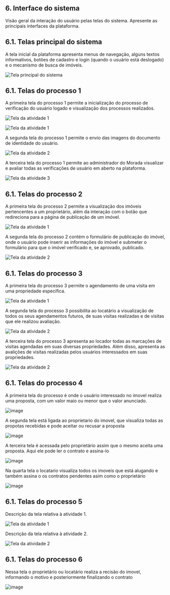 ## 6. Interface do sistema

Visão geral da interação do usuário pelas telas do sistema. Apresente as principais interfaces da plataforma.

## 6.1. Telas principal do sistema

A tela inicial da plataforma apresenta menus de navegação, alguns textos informativos, botões de cadastro e login (quando o usuário está deslogado) e o mecanismo de busca de imóveis.

![Tela principal do sistema](images/interface/home-screen.png)

## 6.1. Telas do processo 1

A primeira tela do processo 1 permite a inicialização do processo de verificação do usuário logado e visualização dos processos realizados.

![Tela da atividade 1](images/interface/P1-tela1--sem-verificacoes.png)

![Tela da atividade 1](images/interface/P1-tela3-resultados-da-verificacao.png)

A segunda tela do processo 1 permite o envio das imagens do documento de identidade do usuário.

![Tela da atividade 2](images/interface/P1-tela2.png)

A terceira tela do processo 1 permite ao administrador do Morada visualizar e avaliar todas as verificações de usuário em aberto na plataforma.

![Tela da atividade 3](images/interface/P1-tela4-visualizacao-das-verificacoes-do-morada.png)


## 6.1. Telas do processo 2

A primeira tela do processo 2 permite a visualização dos imóveis pertencentes a um proprietário, além da interação com o botão que redireciona para a página de publicação de um imóvel.

![Tela da atividade 1](images/interface/process-2-activity-1.png)

A segunda tela do processo 2 contém o formulário de publicação do imóvel, onde o usuário pode inserir as informações do imóvel e submeter o formulário para que o imóvel verificado e, se aprovado, publicado.

![Tela da atividade 2](images/interface/process-2-activity-2.png)

## 6.1. Telas do processo 3

A primeira tela do processo 3 permite o agendamento de uma visita em uma propriedade específica.

![Tela da atividade 1](images/interface/P3-tela1-calendario.png)

A segunda tela do processo 3 possibilita ao locatário a visualização de todos os seus agendamentos futuros, de suas visitas realizadas e de visitas que ele realizou avaliação.

![Tela da atividade 2](images/interface/P3-tela2-locatario.png)

A terceira tela do processo 3 apresenta ao locador todas as marcações de visitas agendadas em suas diversas propriedades. Além disso, apresenta as avalições de visitas realizadas pelos usuários interessados em suas propriedades.

![Tela da atividade 2](images/interface/P3-tela3-proprietario.png)

## 6.1. Telas do processo 4

A primeira tela do processo é onde o usuário interessado no imovel realiza uma proposta, com um valor maio ou menor que o valor anunciado.

![image](https://github.com/ICEI-PUC-Minas-PPLES-TI/plf-es-2023-2-ti2-1372100-morada/assets/127994053/9de8fa99-bd96-42d7-bf96-9dc0062a19ea)


A segunda tela está ligada ao proprietario do imovel, que visualiza todas as propotas recebidas e pode aceitar ou recusar a proposta

![image](https://github.com/ICEI-PUC-Minas-PPLES-TI/plf-es-2023-2-ti2-1372100-morada/assets/127994053/e784fcac-a795-4a93-b7f4-a404800d3cbc)

A terceira tela é acessada pelo proprietário assim que o mesmo aceita uma proposta. Aqui ele pode ler o contrato e assina-lo

![image](https://github.com/ICEI-PUC-Minas-PPLES-TI/plf-es-2023-2-ti2-1372100-morada/assets/127994053/5bc31324-99b1-4197-8064-67d09a8810d3)

Na quarta tela o locatario visualiza todos os imoveis que está alugando e também assina o os contratos pendentes asim como o proprietário

![image](https://github.com/ICEI-PUC-Minas-PPLES-TI/plf-es-2023-2-ti2-1372100-morada/assets/127994053/5bbf5b9d-8909-4368-b8ab-e83f2b643ad1)


## 6.1. Telas do processo 5

Descrição da tela relativa à atividade 1.

![Tela da atividade 1](images/interface/process-5-activity-1.png)

Descrição da tela relativa à atividade 2.

![Tela da atividade 2](images/interface/process-5-activity-2.png)

## 6.1. Telas do processo 6

Nessa tela o proprietário ou locatário realiza a recisão do imovel, informando o motivo e posteriormente finalizando o contrato

![image](https://github.com/ICEI-PUC-Minas-PPLES-TI/plf-es-2023-2-ti2-1372100-morada/assets/127994053/1e325493-a55c-4088-bb3a-b9b6c9f6630a)


